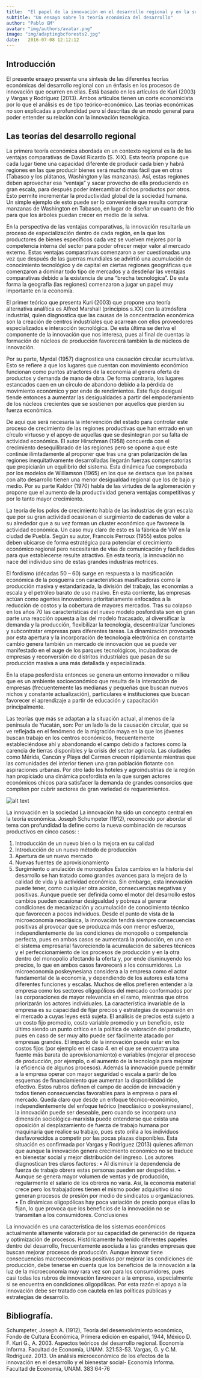 ```yaml
---
title:  "El papel de la innovación en el desarrollo regional y en la sociedad"
subtitle: "Un ensayo sobre la teoría económica del desarrollo"
author: "Pablo GM"
avatar: "img/authors/avatar.png"
image: "img/adaptingbcforests2.jpg"
date:   2016-07-08 12:12:12
---
```

## Introducción

El presente ensayo presenta una síntesis de las diferentes teorías económicas del desarrollo regional con un énfasis en los procesos de innovación que ocurren en ellas. Está basado en los artículos de Kuri (2003) y Vargas y Rodríguez (2013). Ambos artículos tienen un corte economicista por lo que el análisis es de tipo teórico-económico. Las teorías económicas no son explicadas a profundidad pero sí descritas de un modo general para poder entender su relación con la innovación tecnológica.

## Las teorías del desarrollo regional

La primera teoría económica abordada en un contexto regional es la de las ventajas comparativas de David Ricardo (S. XIX). Esta teoría propone que cada lugar tiene una capacidad diferente de producir cada bien y habrá regiones en las que producir bienes será mucho más fácil que en otras (Tabasco y los plátanos, Washington y las manzanas). Así, estas regiones deben aprovechar esa “ventaja” y sacar provecho de ella produciendo en gran escala, para después poder intercambiar dichos productos por otros. Esto permite incrementar la productividad global de la sociedad humana. Un simple ejemplo de esto puede ser lo conveniente que resulta comprar manzanas de Washington en Tabasco, en lugar de diseñar un cuarto de frío para que los árboles puedan crecer en medio de la selva.

En la perspectiva de las ventajas comparativas, la innovación resultaría un proceso de especialización dentro de cada región, en la que los productores de bienes específicos cada vez se vuelven mejores por la competencia interna del sector para poder ofrecer mejor valor al mercado externo. 
Estas ventajas comparativas comenzaron a ser cuestionadas una vez que después de las guerras mundiales se advirtió una acumulación de conocimiento tecnológico y de capital en ciertas regiones geográficas que comenzaron a dominar todo tipo de mercados y a desdeñar las ventajas comparativas debido a la existencia de una “brecha tecnológica”. De esta forma la geografía (las regiones) comenzaron a jugar un papel muy importante en la economía.

El primer teórico que presenta Kuri (2003) que propone una teoría alternativa analítica es Alfred Marshall (principios s.XX) con la atmósfera industrial, quien diagnostica que las causas de la concentración económica son la creación de centros industriales que acarrean con ellos proveedores especializados e interacción tecnológica. De esta última se deriva el componente de la innovación que nos interesa, pues al final de cuentas la formación de núcleos de producción favorecerá también la de núcleos de innovación.

Por su parte, Myrdal (1957) diagnostica una causación circular acumulativa. Esto se refiere a que los lugares que cuentan con movimiento económico funcionan como puntos atractores de la economía al genera oferta de productos y demanda de mano de obra. De forma contraria, los lugares estancados caen en un círculo de abandono debido a la pérdida de movimiento económico y por ende de rendimientos. Este flujo desigual tiende entonces a aumentar las desigualdades a partir del empoderamiento de los núcleos crecientes que se sostienen por aquellos que pierden su fuerza económica.

De aquí que será necesaria la intervención del estado para controlar este proceso de crecimiento de las regiones productivas que han entrado en un círculo virtuoso y el apoyo de aquellas que se desintegran por su falta de actividad económica. El autor Hirschman (1958) concuerda con el crecimiento desequilibrado de las regiones pero se opone a que este continúe ilimtadamente al proponer que tras una gran polarización de las regiones inequitativamente desarrolladas llegarán fuerzas compensatorias que propiciarán un equilibrio del sistema. Esta dinámica fue comprobada por los modelos de Williamson (1965) en los que se destaca que los países con alto desarrollo tienen una menor desigualdad regional que los de bajo y medio. Por su parte Kaldor (1970) habla de las virtudes de la aglomeración y propone que el aumento de la productividad genera ventajas competitivas y por lo tanto mayor crecimiento.

La teoría de los polos de crecimiento habla de las industrias de gran escala que por su gran actividad ocasionan el surgimiento de cadenas de valor a su alrededor que a su vez forman un cluster económico que favorece la actividad económica. Un caso muy claro de esto es la fábrica de VW en la ciudad de Puebla. Según su autor, Francois Perroux (1955) estos polos deben ubicarse de forma estratégica para potenciar el crecimiento económico regional pero necesitarán de vías de comunicación y facilidades para que establecerse resulte atractivo. En esta teoría, la innovación no nace del individuo sino de estas grandes industrias motrices.

El fordismo (décadas 50 – 60) surge en respuesta a la masificación económica de la posguerra con características masificadoras como la producción masiva y estandarizada, la división del trabajo, las economías a escala y el petróleo barato de uso masivo. En esta corriente, las empresas actúan como agentes innovadores prioritariamente enfocados a la reducción de costos y la cobertura de mayores mercados. Tras su colapso en los años 70 las características del nuevo modelo posfordista son en gran parte una reacción opuesta a las del modelo fracasado, al diversificar la demanda y la producción, flexibilizar la tecnología, descentralizar funciones y subcontratar empresas para diferentes tareas. La dinamización provocada por esta apertura y la incorporación de tecnología electrónica en constante cambio genera también un mercado de innovación que se puede ver manifestado en el auge de los parques tecnológicos, incubadoras de empresas y reconversión de distritos industriales que pasan de su producción masiva a una más detallada y especializada. 

En la etapa posfordista entonces se genera un entorno innovador o milieu que es un ambiente socioeconómico que resulta de la interacción de empresas (frecuentemente las medianas y pequeñas que buscan nuevos nichos y constante actualización), particulares e instituciones que buscan favorecer el aprendizaje a partir de educación y capacitación principalmente.

Las teorías que más se adaptan a la situación actual, al menos de la península de Yucatán, son:
Por un lado la de la causación circular, que se ve reflejada en el fenómeno de la migración maya en la que los jóvenes buscan trabajo en los centros económicos, frecuentemente estableciéndose ahí y abandonando el campo debido a factores como la carencia de tierras disponibles y la crisis del sector agrícola. Las ciudades como Mérida, Cancún y Playa del Carmen crecen rápidamente mientras que las comunidades del interior tienen una gran población flotante con aspiraciones urbanas.
Por otro lado los hoteles y agroindustrias de la región han propiciado una dinámica posfordista en la que surgen actores económicos chicos para satisfacer la demanda de grandes consorcios que compiten por cubrir sectores de gran variedad de requerimientos.

![alt text](https://github.com/terravivaXXI/Blog/blob/gh-pages/img/SinopticoEconomico.png " Cuadro sinóptico de las teorías del desarrollo regional")

La innovación en la sociedad
La innovación ha sido un concepto central en la teoría económica. Joseph Schumpeter (1912), reconocido por abordar el tema con profundidad la define como la nueva combinación de recursos productivos en cinco casos: : 
1.	Introducción de un nuevo bien o la mejora en su calidad
2.	Introducción de un nuevo método de producción
3.	Apertura de un nuevo mercado
4.	Nuevas fuentes de aprovisionamiento
5.	Surgimiento o anulación de monopolios
Estos cambios en la historia del desarrollo se han tratado como grandes avances para la mejora de la calidad de vida y la actividad económica. Sin embargo, esta innovación puede tener, como cualquier otra acción, consecuencias negativas y positivas. Aunque puede ser definida como el motor del desarrollo estos cambios pueden ocasionar desigualdad y pobreza al generar condiciones de mecanización y acumulación de conocimiento técnico que favorecen a pocos individuos.
Desde el punto de vista de la microeconomía neoclásica, la innovación tendrá siempre consecuencias positivas al provocar que se produzca más con menor esfuerzo, independientemente de las condiciones de monopolio o competencia perfecta, pues en ambos casos se aumentará la producción, en una en el sistema empresarial favoreciendo la acumulación de saberes técnicos y el perfeccionamiento de los procesos de producción y en la otra dentro del monopolio afectando la oferta y, por ende disminuyendo los precios, lo que en ambos casos favorecerá a los consumidores.
La microeconomía poskeynesiana considera a la empresa como el actor fundamental de la economía, y dependiendo de los autores esta toma diferentes funciones y escalas. Muchos de ellos prefieren entender a la empresa como los sectores oligopólicos del mercado conformados por las corporaciones de mayor relevancia en el ramo, mientras que otros priorizarán los actores individuales. La característica invariable de la empresa es su capacidad de fijar precios y estrategias de expansión en el mercado a cuyas leyes está sujeta.
El análisis de precios está sujeto a un costo fijo promedio, costo variable promedio y un beneficio, este último siendo un punto crítico en la política de valoración del producto, pues en caso de ser muy alto puede ser fácilmente atacado por empresas grandes. El impacto de la innovación puede estar en los costos fijos (por ejemplo en el caso 4. en el que se encuentra una fuente más barata de aprovisionamiento) o variables (mejorar el proceso de producción, por ejemplo, o el aumento de la tecnología para mejorar la eficiencia de algunos procesos). Además la innovación puede permitir a la empresa operar con mayor seguridad o escala a partir de los esquemas de financiamiento que aumentan la disponibilidad de efectivo. Estos rubros definen el campo de acción de innovación y todos tienen consecuencias favorables para la empresa o para el mercado.
Queda claro que desde un enfoque técnico-económico, independientemente del enfoque teórico (neoclásico o poskeynesiano), la innovación puede ser deseable, pero cuando se incorpora una dimensión sociológica-marxista puede entenderse que exista una oposición al desplazamiento de fuerza de trabajo humana por maquinaria que realice su trabajo, pues esto orilla a los individuos desfavorecidos a competir por las pocas plazas disponibles. 
Esta situación es confirmada por Vargas y Rodríguez (2013) quienes afirman que aunque la innovación genera crecimiento económico no se traduce en bienestar social y mejor distribución del ingreso. Los autores diagnostican tres claros factores:
•	Al disminuir la dependencia de fuerza de trabajo obrera estas personas pueden ser despedidas.
•	Aunque se genera mayor volumen de ventas y de producción, regularmente el salario de los obreros no varía. Así, la economía material crece pero los trabajadores tienen el mismo poder adquisitivo si no generan procesos de presión por medio de sindicatos u organizaciones.
•	En dinámicas oligopólicas hay poca variación de precio porque ellas lo fijan, lo que provoca que los beneficios de la innovación no se transmitan a los consumidores.
Conclusiones

La innovación es una característica de los sistemas económicos actualmente altamente valorada por su capacidad de generación de riqueza y optimización de procesos. Históricamente ha tenido diferentes papeles dentro del desarrollo, frecuentemente asociada a las grandes empresas que buscan mejorar procesos de producción. 
Aunque innovar tiene consecuencias macroeconómicas positivas por mejorar las condiciones de producción, debe tenerse en cuenta que los beneficios de la innovación a la luz de la microeconomía muy rara vez son para los consumidores, pues casi todas los rubros de innovación favorecen a la empresa, especialmente si se encuentra en condiciones oligopólicas. Por esta razón el apoyo a la innovación debe ser tratado con cautela en las políticas públicas y estrategias de desarrollo.

## Bibliografía.
Schumpeter, Joseph A. (1912), Teoría del desenvolvimiento económico, Fondo de Cultura Económica, Primera edición en español, 1944, México D. F.
Kuri G., A. 2003. Aspectos teóricos del desarrollo regional. Economía Informa. Facultad de Economía, UNAM. 321:53-53. 
Vargas, G. y C.M. Rodríguez. 2013. Un análisis microeconómico de los efectos de la innovación en el desarrollo y el bienestar social- Economía Informa. Facultad de Economía, UNAM. 383:64-76 

